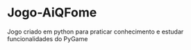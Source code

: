 # Jogo-AiQFome
Jogo criado em python para praticar conhecimento e estudar funcionalidades do PyGame
